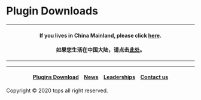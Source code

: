<style>
h1 {text-align: center;}
h4 {text-align: center;}
h3 {text-align: center;}
p {text-align: center;}
</style>
<style type="text/css">
  #left{
        text-align:left;
  }
  #right{
        text-align:right;
  }
</style>

<h1><div id="left">Plugin Downloads</div></h1>
<hr>
<div id="left"><h4>If you lives in China Mainland, please click <a href="/plugins/download/cn">here</a>.<h4></div>
<div id="left"><h4>如果您生活在中国大陆，请点击<a href="/plugins/download/cn">此处</a>。<h4></div>
<hr>
<hr>
<h4><a href="/plugins/download">Plugins Download</a>&emsp;<a href="/news">News</a>&emsp;<a href="/leaderships">Leaderships</a>&emsp;<a href="/contact">Contact us</a></h4>
Copyright © 2020 tcps all right reserved.
